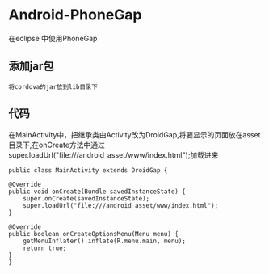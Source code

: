 # Android-PhoneGap
在eclipse 中使用PhoneGap

## 添加jar包
    将cordova的jar放到lib目录下

## 代码
在MainActivity中，把继承类由Activity改为DroidGap,将要显示的页面放在asset目录下,在onCreate方法中通过
super.loadUrl("file:///android_asset/www/index.html");加载进来


    public class MainActivity extends DroidGap {

    @Override
    public void onCreate(Bundle savedInstanceState) {
        super.onCreate(savedInstanceState);
        super.loadUrl("file:///android_asset/www/index.html");
    }

    @Override
    public boolean onCreateOptionsMenu(Menu menu) {
        getMenuInflater().inflate(R.menu.main, menu);
        return true;
    }   
    }

